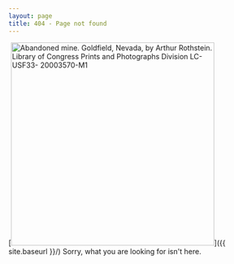 ```yaml
---
layout: page
title: 404 - Page not found
---
```

[<img src="{{ site.baseurl }}/images/LC-USF33-%20003570-M1.jpg" alt="Abandoned mine. Goldfield, Nevada, by Arthur Rothstein. Library of Congress Prints and Photographs Division LC-USF33- 20003570-M1" style="width: 400px;"/>]({{ site.baseurl }}/)
Sorry, what you are looking for isn't here.
